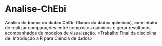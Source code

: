 # Analise-ChEbi
Análise do banco de dados ChEbi (Banco de dados químicos), com intuíto de realizar comparações entre compostos químicos e gerar resultados acompanhados de modelos de visualização. <Trabalho Final da disciplina de: Introdução a R para Ciência de dados>

